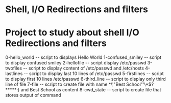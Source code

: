 Shell, I/O Redirections and filters
================================================
Project to study about shell I/O Redirections and filters
===============================================
0-hello_world  --  script to displays Hello World
1-confused_smiley  -- script to display confused smiley
2-hellofile  -- script display /etc/passwd
3-twofiles  --  script to display content of /etc/passwd and /etc/hosts
4-lastlines  --  script to display last 10 lines of /etc/passwd
5-firstlines --  script to display first 10 lines /etc/passwd
6-third_line  --  script to display only third line of file
7-file  --  script to create file with name \*\\'"Best School"\'\\*$\?\*\*\*\*\*:) and Best School as content
8-cwd_state  --  script to create file that stores output of command
